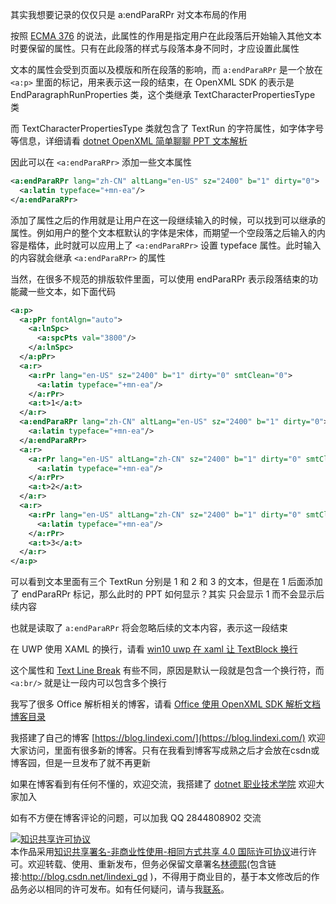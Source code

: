 
其实我想要记录的仅仅只是 a:endParaRPr 对文本布局的作用

<!--more-->


<!-- CreateTime:2020/7/23 16:14:05 -->

<!-- 发布 -->

按照 [ECMA 376](http://www.ecma-international.org/publications/standards/Ecma-376.htm ) 的说法，此属性的作用是指定用户在此段落后开始输入其他文本时要保留的属性。只有在此段落的样式与段落本身不同时，才应设置此属性

文本的属性会受到页面以及模版和所在段落的影响，而 `a:endParaRPr` 是一个放在 `<a:p>` 里面的标记，用来表示这一段的结束，在 OpenXML SDK 的表示是 EndParagraphRunProperties 类，这个类继承 TextCharacterPropertiesType 类

而 TextCharacterPropertiesType 类就包含了 TextRun 的字符属性，如字体字号等信息，详细请看 [dotnet OpenXML 简单聊聊 PPT 文本解析](https://blog.lindexi.com/post/dotnet-OpenXML-%E7%AE%80%E5%8D%95%E8%81%8A%E8%81%8A-PPT-%E6%96%87%E6%9C%AC%E8%A7%A3%E6%9E%90.html )

因此可以在 `<a:endParaRPr>` 添加一些文本属性

```xml
<a:endParaRPr lang="zh-CN" altLang="en-US" sz="2400" b="1" dirty="0">
  <a:latin typeface="+mn-ea"/>
</a:endParaRPr>
```

添加了属性之后的作用就是让用户在这一段继续输入的时候，可以找到可以继承的属性。例如用户的整个文本框默认的字体是宋体，而期望一个空段落之后输入的内容是楷体，此时就可以应用上了 `<a:endParaRPr>` 设置 typeface 属性。此时输入的内容就会继承 `<a:endParaRPr>` 的属性

当然，在很多不规范的排版软件里面，可以使用 endParaRPr 表示段落结束的功能藏一些文本，如下面代码

```xml
<a:p>
  <a:pPr fontAlgn="auto">
    <a:lnSpc>
      <a:spcPts val="3800"/>
    </a:lnSpc>
  </a:pPr>
  <a:r>
    <a:rPr lang="en-US" sz="2400" b="1" dirty="0" smtClean="0">
      <a:latin typeface="+mn-ea"/>
    </a:rPr>
    <a:t>1</a:t>
  </a:r>
  <a:endParaRPr lang="zh-CN" altLang="en-US" sz="2400" b="1" dirty="0">
    <a:latin typeface="+mn-ea"/>
  </a:endParaRPr>
  <a:r>
    <a:rPr lang="en-US" altLang="zh-CN" sz="2400" b="1" dirty="0" smtClean="0">
      <a:latin typeface="+mn-ea"/>
    </a:rPr>
    <a:t>2</a:t>
  </a:r>
  <a:r>
    <a:rPr lang="en-US" altLang="zh-CN" sz="2400" b="1" dirty="0" smtClean="0">
      <a:latin typeface="+mn-ea"/>
    </a:rPr>
    <a:t>3</a:t>
  </a:r>
</a:p>
```

可以看到文本里面有三个 TextRun 分别是 1 和 2 和 3 的文本，但是在 1 后面添加了 endParaRPr 标记，那么此时的 PPT 如何显示？其实 只会显示 1 而不会显示后续内容

也就是读取了 `a:endParaRPr` 将会忽略后续的文本内容，表示这一段结束

在 UWP 使用 XAML 的换行，请看 [win10 uwp 在 xaml 让 TextBlock 换行](https://blog.lindexi.com/post/win10-uwp-%E5%9C%A8-xaml-%E8%AE%A9-TextBlock-%E6%8D%A2%E8%A1%8C.html )

这个属性和 [Text Line Break](https://blog.lindexi.com/post/dotnet-OpenXML-%E6%96%87%E6%9C%AC-Text-Line-Break-%E7%9A%84%E4%BD%9C%E7%94%A8.html ) 有些不同，原因是默认一段就是包含一个换行符，而 `<a:br/>` 就是让一段内可以包含多个换行

我写了很多 Office 解析相关的博客，请看 [Office 使用 OpenXML SDK 解析文档博客目录](https://blog.lindexi.com/post/Office-%E4%BD%BF%E7%94%A8-OpenXML-SDK-%E8%A7%A3%E6%9E%90%E6%96%87%E6%A1%A3%E5%8D%9A%E5%AE%A2%E7%9B%AE%E5%BD%95.html )



我搭建了自己的博客 [https://blog.lindexi.com/](https://blog.lindexi.com/) 欢迎大家访问，里面有很多新的博客。只有在我看到博客写成熟之后才会放在csdn或博客园，但是一旦发布了就不再更新

如果在博客看到有任何不懂的，欢迎交流，我搭建了 [dotnet 职业技术学院](https://t.me/dotnet_campus) 欢迎大家加入

如有不方便在博客评论的问题，可以加我 QQ 2844808902 交流

<a rel="license" href="http://creativecommons.org/licenses/by-nc-sa/4.0/"><img alt="知识共享许可协议" style="border-width:0" src="https://licensebuttons.net/l/by-nc-sa/4.0/88x31.png" /></a><br />本作品采用<a rel="license" href="http://creativecommons.org/licenses/by-nc-sa/4.0/">知识共享署名-非商业性使用-相同方式共享 4.0 国际许可协议</a>进行许可。欢迎转载、使用、重新发布，但务必保留文章署名[林德熙](http://blog.csdn.net/lindexi_gd)(包含链接:http://blog.csdn.net/lindexi_gd )，不得用于商业目的，基于本文修改后的作品务必以相同的许可发布。如有任何疑问，请与我[联系](mailto:lindexi_gd@163.com)。